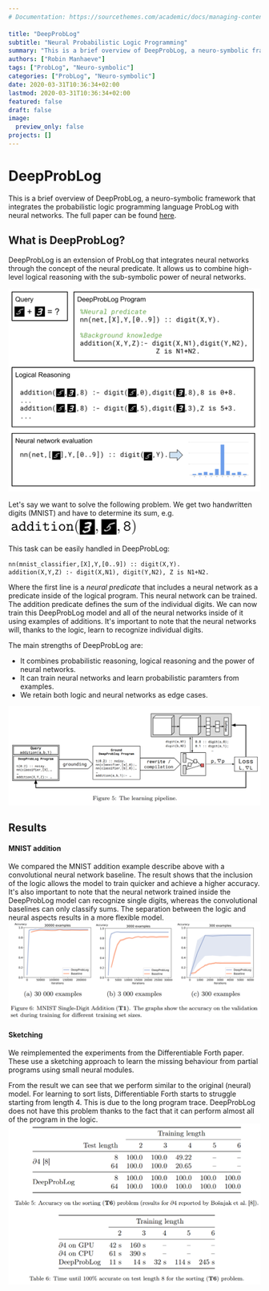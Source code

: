 ```yaml
---
# Documentation: https://sourcethemes.com/academic/docs/managing-content/

title: "DeepProbLog"
subtitle: "Neural Probabilistic Logic Programming"
summary: "This is a brief overview of DeepProbLog, a neuro-symbolic framework that integrates the probabilistic logic programming language ProbLog with neural networks."
authors: ["Robin Manhaeve"]
tags: ["ProbLog", "Neuro-symbolic"]
categories: ["ProbLog", "Neuro-symbolic"]
date: 2020-03-31T10:36:34+02:00
lastmod: 2020-03-31T10:36:34+02:00
featured: false
draft: false
image:
  preview_only: false
projects: []
---
```


# DeepProbLog

This is a brief overview of DeepProbLog, a neuro-symbolic framework that integrates the probabilistic logic programming language ProbLog with neural networks.
The full paper can be found [here](https://arxiv.org/abs/1907.08194).



## What is DeepProbLog?

DeepProbLog is an extension of ProbLog that integrates neural networks through the concept of the neural predicate. It allows us to combine high-level logical reasoning with the sub-symbolic power of neural networks.

![](dpl.svg)

Let's say we want to solve the following problem. We get two handwritten digits (MNIST) and have to determine its sum, e.g. <img src="addition.png" width="256">

This task can be easily handled in DeepProbLog:

```
nn(mnist_classifier,[X],Y,[0..9]) :: digit(X,Y).
addition(X,Y,Z) :- digit(X,N1), digit(Y,N2), Z is N1+N2.
```	
Where the first line is a *neural predicate* that includes a neural network as a predicate inside of the logical program. This neural network can be trained.
The addition predicate defines the sum of the individual digits. We can now train this DeepProbLog model and all of the neural networks inside of it using examples of additions. It's important to note that the neural networks will, thanks to the logic, learn to recognize individual digits.


The main strengths of DeepProbLog are:

- It combines probabilistic reasoning, logical reasoning and the power of neural networks.
- It can train neural networks and learn probabilistic paramters from examples.
- We retain both logic and neural networks as edge cases.


![](pipeline.png)

## Results

#### MNIST addition

We compared the MNIST addition example describe above with a convolutional neural network baseline.
The result shows that the inclusion of the logic allows the model to train quicker and achieve a higher accuracy. It's also important to note that the neural network trained inside the DeepProbLog model can recognize single digits, whereas the convolutional baselines can only classify sums. The separation between the logic and neural aspects results in a more flexible model.
![MNISTS result](mnist.png)

#### Sketching

We reimplemented the experiments from the Differentiable Forth paper. These use a sketching approach to learn the missing behaviour from partial programs using small neural modules.

From the result we can see that we perform similar to the original (neural) model. For learning to sort lists, Differentiable Forth starts to struggle starting from length 4. This is due to the long program trace. DeepProbLog does not have this problem thanks to the fact that it can perform almost all of the program in the logic.
![Differentiable Forth result](d4.png)
